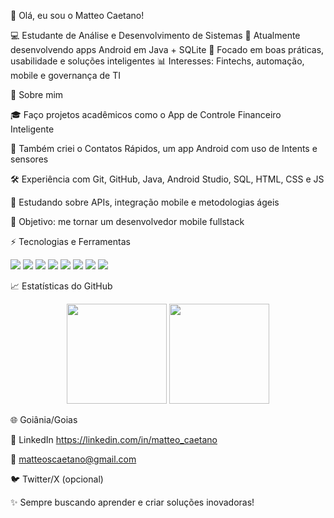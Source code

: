 👋 Olá, eu sou o Matteo Caetano!

💻 Estudante de Análise e Desenvolvimento de Sistemas
📱 Atualmente desenvolvendo apps Android em Java + SQLite
🚀 Focado em boas práticas, usabilidade e soluções inteligentes
📊 Interesses: Fintechs, automação, mobile e governança de TI

🌟 Sobre mim

🎓 Faço projetos acadêmicos como o App de Controle Financeiro Inteligente

📲 Também criei o Contatos Rápidos, um app Android com uso de Intents e sensores

🛠️ Experiência com Git, GitHub, Java, Android Studio, SQL, HTML, CSS e JS

📖 Estudando sobre APIs, integração mobile e metodologias ágeis

🎯 Objetivo: me tornar um desenvolvedor mobile fullstack

⚡ Tecnologias e Ferramentas
<p align="left"> <img src="https://img.shields.io/badge/Java-ED8B00?style=for-the-badge&logo=openjdk&logoColor=white"/> <img src="https://img.shields.io/badge/Android_Studio-3DDC84?style=for-the-badge&logo=android-studio&logoColor=white"/> <img src="https://img.shields.io/badge/MySQL-07405E?style=for-the-badge&logo=sqlite&logoColor=white"/> <img src="https://img.shields.io/badge/Git-F05032?style=for-the-badge&logo=git&logoColor=white"/> <img src="https://img.shields.io/badge/GitHub-100000?style=for-the-badge&logo=github&logoColor=white"/> <img src="https://img.shields.io/badge/HTML5-E34F26?style=for-the-badge&logo=html5&logoColor=white"/> <img src="https://img.shields.io/badge/CSS3-1572B6?style=for-the-badge&logo=css3&logoColor=white"/> <img src="https://img.shields.io/badge/JavaScript-F7DF1E?style=for-the-badge&logo=javascript&logoColor=black"/> </p>
📈 Estatísticas do GitHub
<p align="center"> <img src="https://github-readme-stats.vercel.app/api?username=Matteoziinn&show_icons=true&theme=tokyonight" height="160px"/> <img src="https://github-readme-stats.vercel.app/api/top-langs/?username=Matteoziinn&layout=compact&theme=tokyonight" height="160px"/> </p>
🌐 Goiânia/Goias


💼 LinkedIn
 https://linkedin.com/in/matteo_caetano

📧 matteoscaetano@gmail.com

🐦 Twitter/X
 (opcional)

✨ Sempre buscando aprender e criar soluções inovadoras!
